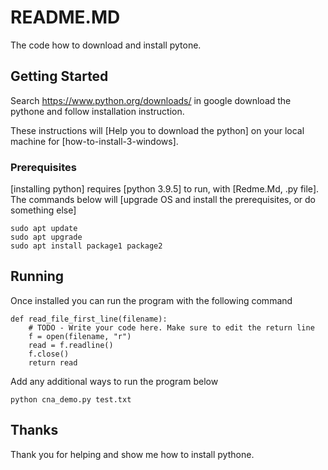 # README.MD
The code how to download and install pytone.

## Getting Started

Search https://www.python.org/downloads/ in google download the pythone and follow installation instruction.

These instructions will [Help you to download the python] on your local machine for [how-to-install-3-windows].

### Prerequisites

[installing  python] requires [python 3.9.5] to run, with [Redme.Md, .py file]. The commands below will [upgrade OS and install the prerequisites, or do something else]

```
sudo apt update
sudo apt upgrade
sudo apt install package1 package2
```

## Running
Once installed you can run the program with the following command

```
def read_file_first_line(filename):
    # TODO - Write your code here. Make sure to edit the return line
    f = open(filename, "r")
    read = f.readline()
    f.close()
    return read

```

Add any additional ways to run the program below

```
python cna_demo.py test.txt
```

## Thanks
Thank you for helping and show me how to install pythone.
